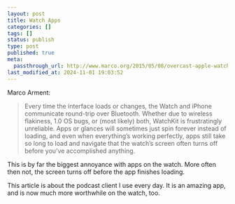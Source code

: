 ```yaml
---
layout: post
title: Watch Apps
categories: []
tags: []
status: publish
type: post
published: true
meta:
  passthrough_url: http://www.marco.org/2015/05/08/overcast-apple-watch-redesign
last_modified_at: 2024-11-01 19:03:52
---
```


Marco Arment:


>Every time the interface loads or changes, the Watch and iPhone communicate round-trip over Bluetooth. Whether due to wireless flakiness, 1.0 OS bugs, or (most likely) both, WatchKit is frustratingly unreliable. Apps or glances will sometimes just spin forever instead of loading, and even when everything’s working perfectly, apps still take so long to load and navigate that the watch’s screen often turns off before you’ve accomplished anything.



This is by far the biggest annoyance with apps on the watch. More often then not, the screen turns off before the app finishes loading.


This article is about the podcast client I use every day. It is an amazing app, and is now much more worthwhile on the watch, too.
